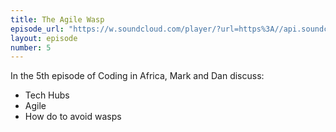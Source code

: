 ```yaml
---
title: The Agile Wasp
episode_url: "https://w.soundcloud.com/player/?url=https%3A//api.soundcloud.com/tracks/221570817"
layout: episode
number: 5
---
```


In the 5th episode of Coding in Africa, Mark and Dan discuss:

- Tech Hubs
- Agile
- How do to avoid wasps
